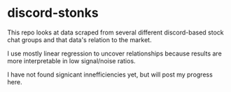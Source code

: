 # discord-stonks

This repo looks at data scraped from several different discord-based stock chat groups and that data's relation to the market.

I use mostly linear regression to uncover relationships because results are more interpretable in low signal/noise ratios.

I have not found signicant innefficiencies yet, but will post my progress here.
